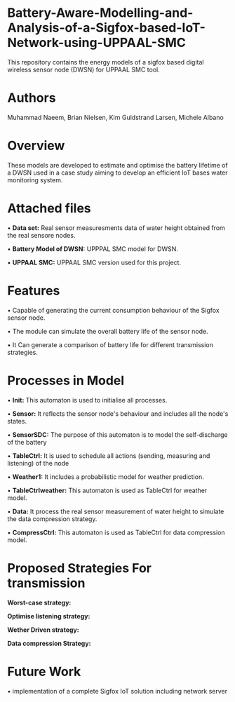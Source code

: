 # Battery-Aware-Modelling-and-Analysis-of-a-Sigfox-based-IoT-Network-using-UPPAAL-SMC

This repository contains the energy models of a sigfox based digital wireless sensor node (DWSN) for UPPAAL SMC tool.

# Authors

Muhammad Naeem, 
Brian Nielsen, 
Kim Guldstrand Larsen, 
Michele Albano

# Overview

These models are developed to estimate and optimise the battery lifetime of a DWSN used in a case study aiming to develop an efficient IoT bases water monitoring system.

# Attached files
•	**Data set:** Real sensor measuresments data of water height obtained from the real sensore nodes.

•	**Battery Model of DWSN:** UPPPAL SMC model for DWSN.

•	**UPPAAL SMC:** UPPAAL SMC version used for this project.


# Features
•	Capable of generating the current consumption behaviour of the Sigfox sensor node. 

•	The module can simulate the overall battery life of the sensor node. 

•	It Can generate a comparison of battery life for different transmission strategies.

# Processes in Model
•	**Init:** This automaton is used to initialise all processes.

•	**Sensor:** It reflects the sensor node's behaviour and includes all the node's states.

•	**SensorSDC:** The purpose of this automaton is to model the self-discharge of the battery

•	**TableCtrl:** It is used to schedule all actions (sending, measuring and listening) of the node

•	**Weather1:** It includes a probabilistic model for weather prediction.

•	**TableCtrlweather:** This automaton is used as TableCtrl for weather model.

•	**Data:** It process the real sensor measurement of water height to simulate the data compression strategy. 

•	**CompressCtrl:** This automaton is used as TableCtrl for data compression model.


# Proposed Strategies For transmission
**Worst-case strategy:** 

**Optimise listening strategy:**

**Wether Driven strategy:**

**Data compression Strategy:**



# Future Work
•	implementation of a complete Sigfox IoT solution including network server

